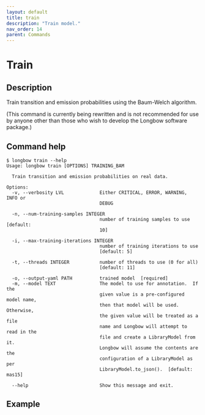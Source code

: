 ```yaml
---
layout: default
title: train
description: "Train model."
nav_order: 14
parent: Commands
---
```


# Train

## Description

Train transition and emission probabilities using the Baum-Welch algorithm.

(This command is currently being rewritten and is not recommended for use by anyone other than those who wish to develop the Longbow software package.)

## Command help

```shell
$ longbow train --help
Usage: longbow train [OPTIONS] TRAINING_BAM

  Train transition and emission probabilities on real data.

Options:
  -v, --verbosity LVL             Either CRITICAL, ERROR, WARNING, INFO or
                                  DEBUG

  -n, --num-training-samples INTEGER
                                  number of training samples to use  [default:
                                  10]

  -i, --max-training-iterations INTEGER
                                  number of training iterations to use
                                  [default: 5]

  -t, --threads INTEGER           number of threads to use (0 for all)
                                  [default: 11]

  -o, --output-yaml PATH          trained model  [required]
  -m, --model TEXT                The model to use for annotation.  If the
                                  given value is a pre-configured model name,
                                  then that model will be used.  Otherwise,
                                  the given value will be treated as a file
                                  name and Longbow will attempt to read in the
                                  file and create a LibraryModel from it.
                                  Longbow will assume the contents are the
                                  configuration of a LibraryModel as per
                                  LibraryModel.to_json().  [default: mas15]

  --help                          Show this message and exit.
```

## Example
